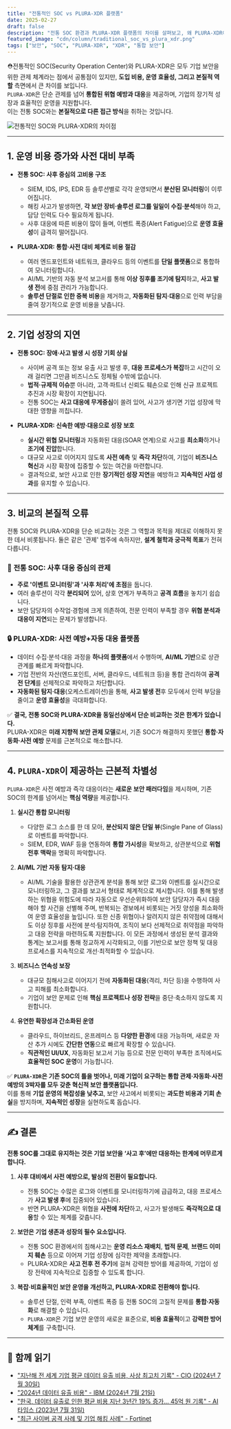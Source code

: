 ```yaml
---
title: "전통적인 SOC vs PLURA-XDR 플랫폼"
date: 2025-02-27
draft: false
description: "전통 SOC 환경과 PLURA-XDR 플랫폼의 차이를 살펴보고, 왜 PLURA-XDR이 새로운 보안 운영의 표준이 될 수밖에 없는지 알아봅니다."
featured_image: "cdn/column/traditional_soc_vs_plura_xdr.png"
tags: ["보안", "SOC", "PLURA-XDR", "XDR", "통합 보안"]
---
```


⛑️전통적인 SOC(Security Operation Center)와 PLURA-XDR은 모두 기업 보안을 위한 관제 체계라는 점에서 공통점이 있지만, **도입 비용, 운영 효율성, 그리고 본질적 역할** 측면에서 큰 차이를 보입니다.  
`PLURA-XDR`은 단순 관제를 넘어 **통합된 위협 예방과 대응**을 제공하며, 기업의 장기적 성장과 효율적인 운영을 지원합니다.  
이는 전통 SOC와는 **본질적으로 다른 접근 방식**을 취하는 것입니다.

![전통적인 SOC와 PLURA-XDR의 차이점](https://blog.plura.io/cdn/column/traditional_soc_vs_plura_xdr.png)

<!--more-->
---

## 1. **운영 비용 증가와 사전 대비 부족**
- **전통 SOC: 사후 중심의 고비용 구조**
  - SIEM, IDS, IPS, EDR 등 솔루션별로 각각 운영되면서 **분산된 모니터링**이 이루어집니다.
  - 해킹 사고가 발생하면, **각 보안 장비·솔루션 로그를 일일이 수집·분석**해야 하고, 담당 인력도 다수 필요하게 됩니다.
  - 사후 대응에 따른 비용이 많이 들며, 이벤트 폭증(Alert Fatigue)으로 **운영 효율성**이 급격히 떨어집니다.

- **PLURA-XDR: 통합·사전 대비 체계로 비용 절감**
  - 여러 엔드포인트와 네트워크, 클라우드 등의 이벤트를 **단일 플랫폼**으로 통합하여 모니터링합니다.
  - AI/ML 기반의 자동 분석 보고서를 통해 **이상 징후를 조기에 탐지**하고, **사고 발생 전**에 중점 관리가 가능합니다.
  - **솔루션 단절로 인한 중복 비용**을 제거하고, **자동화된 탐지·대응**으로 인력 부담을 줄여 장기적으로 운영 비용을 낮춥니다.

---

## 2. **기업 성장의 지연**
- **전통 SOC: 장애·사고 발생 시 성장 기회 상실**
  - 사이버 공격 또는 정보 유출 사고 발생 후, **대응 프로세스가 복잡**하고 시간이 오래 걸리면 그만큼 비즈니스도 정체될 수밖에 없습니다.
  - **법적·규제적 이슈**뿐 아니라, 고객·파트너 신뢰도 훼손으로 인해 신규 프로젝트 추진과 시장 확장이 지연됩니다.
  - 전통 SOC는 **사고 대응에 무게중심**이 쏠려 있어, 사고가 생기면 기업 성장에 막대한 영향을 끼칩니다.

- **PLURA-XDR: 신속한 예방·대응으로 성장 보호**
  - **실시간 위협 모니터링**과 자동화된 대응(SOAR 연계)으로 사고를 **최소화**하거나 **조기에 진압**합니다.
  - 대규모 사고로 이어지지 않도록 **사전 예측** 및 **즉각 차단**하여, 기업이 **비즈니스 혁신**과 시장 확장에 집중할 수 있는 여건을 마련합니다.
  - 결과적으로, 보안 사고로 인한 **장기적인 성장 지연**을 예방하고 **지속적인 사업 성과**를 유지할 수 있습니다.

---

## 3. **비교의 본질적 오류**

전통 SOC와 PLURA-XDR을 단순 비교하는 것은 그 역할과 목적을 제대로 이해하지 못한 데서 비롯됩니다. 둘은 같은 '관제' 범주에 속하지만, **설계 철학과 궁극적 목표**가 전혀 다릅니다.

### 🏢 **전통 SOC: 사후 대응 중심의 관제**
- **주로 '이벤트 모니터링'과 '사후 처리'에 초점**을 둡니다.
- 여러 솔루션이 각각 **분리되어** 있어, 상호 연계가 부족하고 **공격 흐름**을 놓치기 쉽습니다.
- 보안 담당자의 수작업·경험에 크게 의존하여, 전문 인력이 부족할 경우 **위협 분석과 대응이 지연**되는 문제가 발생합니다.

### 🔒 **PLURA-XDR: 사전 예방+자동 대응 플랫폼**
- 데이터 수집·분석·대응 과정을 **하나의 플랫폼**에서 수행하며, **AI/ML 기반**으로 상관관계를 빠르게 파악합니다.
- 기업 전반의 자산(엔드포인트, 서버, 클라우드, 네트워크 등)을 통합 관리하여 **공격 전 단계**를 선제적으로 파악하고 차단합니다.
- **자동화된 탐지·대응**(오케스트레이션)을 통해, **사고 발생 전**후 모두에서 인력 부담을 줄이고 **운영 효율성**을 극대화합니다.

✅ **결국, 전통 SOC와 PLURA-XDR을 동일선상에서 단순 비교하는 것은 한계가 있습니다.**  
PLURA-XDR은 **미래 지향적 보안 관제 모델**로서, 기존 SOC가 해결하지 못했던 **통합·자동화·사전 예방** 문제를 근본적으로 해소합니다.

---

## 4. **`PLURA-XDR`이 제공하는 근본적 차별성**

`PLURA-XDR`은 사전 예방과 즉각 대응이라는 **새로운 보안 패러다임**을 제시하며, 기존 SOC의 한계를 넘어서는 **핵심 역량**을 제공합니다.

1. **실시간 통합 모니터링**  
   - 다양한 로그 소스를 한 데 모아, **분산되지 않은 단일 뷰**(Single Pane of Glass)로 이벤트를 파악합니다.  
   - SIEM, EDR, WAF 등을 연동하여 **통합 가시성**을 확보하고, 상관분석으로 **위협 전후 맥락**을 명확히 파악합니다.

2. **AI/ML 기반 자동 탐지·대응**  
   - AI/ML 기술을 활용한 상관관계 분석을 통해 보안 로그와 이벤트를 실시간으로 모니터링하고, 그 결과를 보고서 형태로 체계적으로 제시합니다. 이를 통해 발생하는 위협을 위험도에 따라 자동으로 우선순위화하여 보안 담당자가 즉시 대응해야 할 사건을 선별해 주며, 반복되는 경보에서 비롯되는 거짓 양성을 최소화하여 운영 효율성을 높입니다. 또한 신종 위협이나 알려지지 않은 취약점에 대해서도 이상 징후를 사전에 분석·탐지하여, 조직이 보다 선제적으로 취약점을 파악하고 대응 전략을 마련하도록 지원합니다. 이 모든 과정에서 생성된 분석 결과와 통계는 보고서를 통해 정교하게 시각화되고, 이를 기반으로 보안 정책 및 대응 프로세스를 지속적으로 개선·최적화할 수 있습니다.  

3. **비즈니스 연속성 보장**  
   - 대규모 침해사고로 이어지기 전에 **자동화된 대응**(격리, 차단 등)을 수행하여 사고 피해를 최소화합니다.  
   - 기업이 보안 문제로 인해 **핵심 프로젝트나 성장 전략**을 중단·축소하지 않도록 지원합니다.

4. **유연한 확장성과 간소화된 운영**  
   - 클라우드, 하이브리드, 온프레미스 등 **다양한 환경**에 대응 가능하며, 새로운 자산 추가 시에도 **간단한 연동**으로 빠르게 확장할 수 있습니다.  
   - **직관적인 UI/UX**, 자동화된 보고서 기능 등으로 전문 인력이 부족한 조직에서도 **효율적인 SOC 운영**이 가능합니다.

✅ **`PLURA-XDR`은 기존 SOC의 틀을 벗어나, 미래 기업이 요구하는 통합 관제·자동화·사전 예방의 3박자를 모두 갖춘 혁신적 보안 플랫폼입니다.**  
이를 통해 **기업 운영의 복잡성을 낮추고**, 보안 사고에서 비롯되는 **과도한 비용과 기회 손실**을 방지하며, **지속적인 성장**을 실현하도록 돕습니다.

---

## ✍️ 결론

**전통 SOC를 그대로 유지하는 것은 기업 보안을 ‘사고 후’에만 대응하는 한계에 머무르게 합니다.**  

1. **사후 대비에서 사전 예방으로, 발상의 전환이 필요합니다.**  
   - 전통 SOC는 수많은 로그와 이벤트를 모니터링하기에 급급하고, 대응 프로세스가 **사고 발생 후**에 집중되어 있습니다.  
   - 반면 PLURA-XDR은 위협을 **사전에 차단**하고, 사고가 발생해도 **즉각적으로 대응**할 수 있는 체계를 갖춥니다.

2. **보안은 기업 생존과 성장의 필수 요소입니다.**  
   - 전통 SOC 환경에서의 침해사고는 **운영 리소스 재배치**, **법적 문제**, **브랜드 이미지 훼손** 등으로 이어져 기업 성장에 심각한 제약을 초래합니다.  
   - PLURA-XDR은 **사고 전후 전 주기**에 걸쳐 강력한 방어를 제공하여, 기업이 성장 전략에 지속적으로 집중할 수 있도록 합니다.

3. **복잡·비효율적인 보안 운영을 개선하고, PLURA-XDR로 전환해야 합니다.**  
   - 솔루션 단절, 인력 부족, 이벤트 폭증 등 전통 SOC의 고질적 문제를 **통합·자동화**로 해결할 수 있습니다.  
   - `PLURA-XDR`은 기업 보안 운영의 새로운 표준으로, **비용 효율적**이고 **강력한 방어 체계**를 구축합니다.

---

## 📖 **함께 읽기**  
- ["지난해 전 세계 기업 평균 데이터 유출 비용, 사상 최고치 기록" - CIO (2024년 7월 30일)](https://www.cio.com/article/3537417/%EC%A7%80%EB%82%9C%ED%95%B4-%EC%A0%84-%EC%84%B8%EA%B3%84-%EA%B8%B0%EC%97%85-%ED%8F%89%EA%B7%A0-%EB%8D%B0%EC%9D%B4%ED%84%B0-%EC%9C%A0%EC%B6%9C-%EB%B9%84%EC%9A%A9-%EC%82%AC%EC%83%81-%EC%B5%9C.html)
- ["2024년 데이터 유출 비용" - IBM (2024년 7월 21일)](https://www.ibm.com/kr-ko/reports/data-breach)
- ["한국, 데이터 유출로 인한 평균 비용 지난 3년간 19% 증가... 45억 원 기록" - AI타임스 (2023년 7월 31일)](https://www.aitimes.kr/news/articleView.html?idxno=29379)
- ["최근 사이버 공격 사례 및 기업 해킹 사례" - Fortinet](https://www.fortinet.com/kr/resources/cyberglossary/recent-cyber-attacks)
